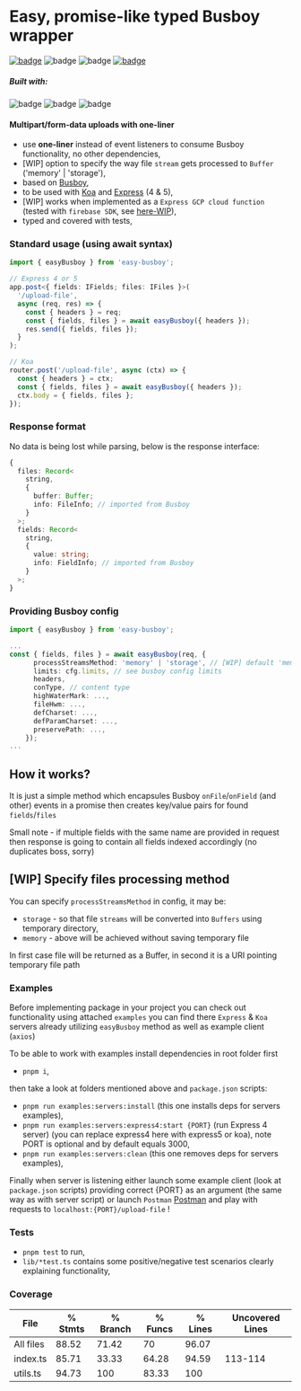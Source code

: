 # Easy, promise-like typed Busboy wrapper

[![badge](https://img.shields.io/badge/download-NPM-<COLOR>.svg)](https://npmjs.org/package/easy-busboy) ![badge](https://img.shields.io/badge/tested%20with-Jest-<COLOR>.svg) ![badge](http://img.shields.io/badge/coverage-88%25-green.svg) [![badge](https://img.shields.io/badge/my-LinkedIn-blue.svg)](https://www.linkedin.com/in/adam-polczynski-77595013b/)

##### Built with:

![badge](https://img.shields.io/badge/TypeScript-blue.svg) ![badge](https://img.shields.io/badge/pnpm-red.svg) ![badge](https://img.shields.io/badge/pure%20joy!-yellow.svg)

#### Multipart/form-data uploads with one-liner

- use **one-liner** instead of event listeners to consume Busboy functionality, no other dependencies,
- [WIP] option to specify the way file `stream` gets processed to `Buffer` ('memory' | 'storage'),
- based on [Busboy](http://github.com/mscdex/busboy),
- to be used with [Koa](https://github.com/koajs/koa) and [Express](https://github.com/expressjs) (4 & 5),
- [WIP] works when implemented as a `Express GCP cloud function` (tested with `firebase SDK`, see [here-WIP](http://google.com)),
- typed and covered with tests,

### Standard usage (using await syntax)

```ts
import { easyBusboy } from 'easy-busboy';

// Express 4 or 5
app.post<{ fields: IFields; files: IFiles }>(
  '/upload-file',
  async (req, res) => {
    const { headers } = req;
    const { fields, files } = await easyBusboy({ headers });
    res.send({ fields, files });
  }
);

// Koa
router.post('/upload-file', async (ctx) => {
  const { headers } = ctx;
  const { fields, files } = await easyBusboy({ headers });
  ctx.body = { fields, files };
});
```

### Response format

No data is being lost while parsing, below is the response interface:

```ts
{
  files: Record<
    string,
    {
      buffer: Buffer;
      info: FileInfo; // imported from Busboy
    }
  >;
  fields: Record<
    string,
    {
      value: string;
      info: FieldInfo; // imported from Busboy
    }
  >;
}
```

### Providing Busboy config

```ts
import { easyBusboy } from 'easy-busboy';

...
const { fields, files } = await easyBusboy(req, {
      processStreamsMethod: 'memory' | 'storage', // [WIP] default 'memory'
      limits: cfg.limits, // see busboy config limits
      headers,
      conType, // content type
      highWaterMark: ...,
      fileHwm: ...,
      defCharset: ...,
      defParamCharset: ...,
      preservePath: ...,
    });
...
```

## How it works?

It is just a simple method which encapsules Busboy `onFile`/`onField` (and other) events in a promise then creates key/value pairs for found `fields`/`files`

Small note - if multiple fields with the same name are provided in request then response is going to contain all fields indexed accordingly (no duplicates boss, sorry)

## [WIP] Specify files processing method

You can specify `processStreamsMethod` in config, it may be:

- `storage` - so that file `streams` will be converted into `Buffers` using temporary directory,
- `memory` - above will be achieved without saving temporary file

In first case file will be returned as a Buffer, in second it is a URI pointing temporary file path

### Examples

Before implementing package in your project you can check out functionality using attached `examples` you can find there `Express` & `Koa` servers already utilizing `easyBusboy` method as well as example client (`axios`)

To be able to work with examples install dependencies in root folder first

- `pnpm i`,

then take a look at folders mentioned above and `package.json` scripts:

- `pnpm run examples:servers:install` (this one installs deps for servers examples),
- `pnpm run examples:servers:express4:start {PORT}` (run Express 4 server) (you can replace express4 here with express5 or koa), note PORT is optional and by default equals 3000,
- `pnpm run examples:servers:clean` (this one removes deps for servers examples),

Finally when server is listening either launch some example client (look at `package.json` scripts) providing correct {PORT} as an argument (the same way as with server script) or launch `Postman` [Postman](https://www.postman.com/) and play with requests to `localhost:{PORT}/upload-file` !

### Tests

- `pnpm test` to run,
- `lib/*test.ts` contains some positive/negative test scenarios clearly explaining functionality,

### Coverage

| File      | % Stmts | % Branch | % Funcs | % Lines | Uncovered Lines |
| --------- | ------- | -------- | ------- | ------- | --------------- |
| All files | 88.52   | 71.42    | 70      | 96.07   |
| index.ts  | 85.71   | 33.33    | 64.28   | 94.59   | 113-114         |
| utils.ts  | 94.73   | 100      | 83.33   | 100     |
